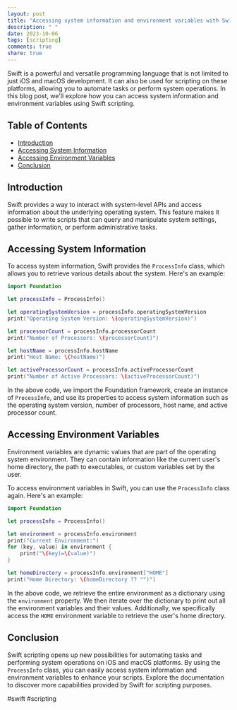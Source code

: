 ```yaml
---
layout: post
title: "Accessing system information and environment variables with Swift scripting"
description: " "
date: 2023-10-06
tags: [scripting]
comments: true
share: true
---
```


Swift is a powerful and versatile programming language that is not limited to just iOS and macOS development. It can also be used for scripting on these platforms, allowing you to automate tasks or perform system operations. In this blog post, we'll explore how you can access system information and environment variables using Swift scripting.

## Table of Contents
- [Introduction](#introduction)
- [Accessing System Information](#accessing-system-information)
- [Accessing Environment Variables](#accessing-environment-variables)
- [Conclusion](#conclusion)

## Introduction

Swift provides a way to interact with system-level APIs and access information about the underlying operating system. This feature makes it possible to write scripts that can query and manipulate system settings, gather information, or perform administrative tasks.

## Accessing System Information

To access system information, Swift provides the `ProcessInfo` class, which allows you to retrieve various details about the system. Here's an example:

```swift
import Foundation

let processInfo = ProcessInfo()

let operatingSystemVersion = processInfo.operatingSystemVersion
print("Operating System Version: \(operatingSystemVersion)")

let processorCount = processInfo.processorCount
print("Number of Processors: \(processorCount)")

let hostName = processInfo.hostName
print("Host Name: \(hostName)")

let activeProcessorCount = processInfo.activeProcessorCount
print("Number of Active Processors: \(activeProcessorCount)")
```

In the above code, we import the Foundation framework, create an instance of `ProcessInfo`, and use its properties to access system information such as the operating system version, number of processors, host name, and active processor count.

## Accessing Environment Variables

Environment variables are dynamic values that are part of the operating system environment. They can contain information like the current user's home directory, the path to executables, or custom variables set by the user.

To access environment variables in Swift, you can use the `ProcessInfo` class again. Here's an example:

```swift
import Foundation

let processInfo = ProcessInfo()

let environment = processInfo.environment
print("Current Environment:")
for (key, value) in environment {
    print("\(key)=\(value)")
}

let homeDirectory = processInfo.environment["HOME"]
print("Home Directory: \(homeDirectory ?? "")")
```

In the above code, we retrieve the entire environment as a dictionary using the `environment` property. We then iterate over the dictionary to print out all the environment variables and their values. Additionally, we specifically access the `HOME` environment variable to retrieve the user's home directory.

## Conclusion

Swift scripting opens up new possibilities for automating tasks and performing system operations on iOS and macOS platforms. By using the `ProcessInfo` class, you can easily access system information and environment variables to enhance your scripts. Explore the documentation to discover more capabilities provided by Swift for scripting purposes.

#swift #scripting